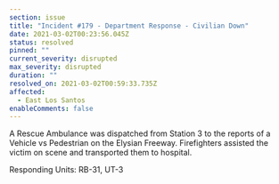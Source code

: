 ```yaml
---
section: issue
title: "Incident #179 - Department Response - Civilian Down"
date: 2021-03-02T00:23:56.045Z
status: resolved
pinned: ""
current_severity: disrupted
max_severity: disrupted
duration: ""
resolved_on: 2021-03-02T00:59:33.735Z
affected:
  - East Los Santos
enableComments: false
---
```

A Rescue Ambulance was dispatched from Station 3 to the reports of a Vehicle vs Pedestrian on the Elysian Freeway. Firefighters assisted the victim on scene and transported them to hospital.

Responding Units: RB-31, UT-3